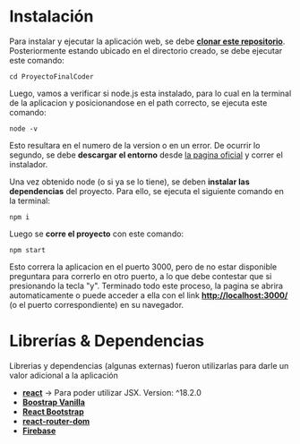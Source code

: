 ﻿

# Instalación

Para instalar y ejecutar la aplicación web, se debe **[clonar este repositorio](https://docs.github.com/es/repositories/creating-and-managing-repositories/cloning-a-repository)**. Posteriormente estando ubicado en el directorio creado, se debe ejecutar este comando:

    cd ProyectoFinalCoder
Luego, vamos a verificar si node.js esta instalado, para lo cual en la terminal de la aplicacion y posicionandose en el path correcto, se ejecuta este comando:

    node -v
Esto resultara en el numero de la version o en un error. De ocurrir lo segundo, se debe **descargar el entorno** desde [la pagina oficial](https://nodejs.org/es/download/) y correr el instalador.

Una vez obtenido node (o si ya se lo tiene), se deben **instalar las dependencias** del proyecto. Para ello, se ejecuta el siguiente comando en la terminal: 

    npm i
Luego se **corre el proyecto** con este comando:

    npm start
 Esto correra la aplicacion en el puerto 3000, pero de no estar disponible preguntara para correrlo en otro puerto, a lo que debe contestar que si presionando la tecla "y". 
 Terminado todo este proceso, la pagina se abrira automaticamente o puede acceder a ella con el link **[http://localhost:3000/](http://localhost:3000/)** (o el puerto correspondiente) en su navegador.


# Librerías & Dependencias
Librerias y dependencias (algunas externas) fueron utilizarlas para darle un valor adicional a la aplicación
 - **[react](https://es.reactjs.org/)** -> Para poder utilizar JSX. Version: ^18.2.0
 - [**Boostrap Vanilla**](https://react-bootstrap.github.io/getting-started/introduction) 
 -  [**React Bootstrap**](https://react-bootstrap.github.io/getting-started/introduction) 
 - **[react-router-dom](https://v5.reactrouter.com/web/guides/quick-start)** 
 - [**Firebase**](https://firebase.google.com/docs/firestore/quickstart) 


